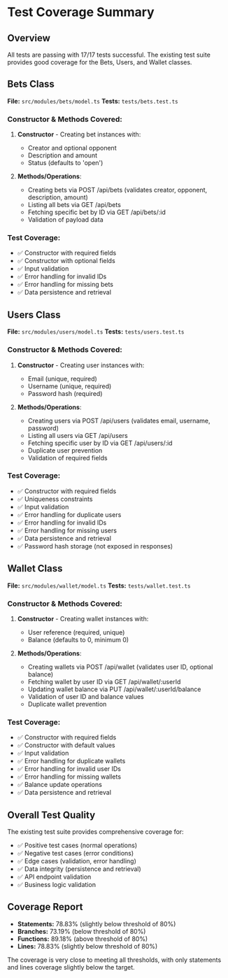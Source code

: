 # Test Coverage Summary

## Overview
All tests are passing with 17/17 tests successful. The existing test suite provides good coverage for the Bets, Users, and Wallet classes.

## Bets Class
**File:** `src/modules/bets/model.ts`
**Tests:** `tests/bets.test.ts`

### Constructor & Methods Covered:
1. **Constructor** - Creating bet instances with:
   - Creator and optional opponent
   - Description and amount
   - Status (defaults to 'open')

2. **Methods/Operations**:
   - Creating bets via POST /api/bets (validates creator, opponent, description, amount)
   - Listing all bets via GET /api/bets
   - Fetching specific bet by ID via GET /api/bets/:id
   - Validation of payload data

### Test Coverage:
- ✅ Constructor with required fields
- ✅ Constructor with optional fields
- ✅ Input validation
- ✅ Error handling for invalid IDs
- ✅ Error handling for missing bets
- ✅ Data persistence and retrieval

## Users Class
**File:** `src/modules/users/model.ts`
**Tests:** `tests/users.test.ts`

### Constructor & Methods Covered:
1. **Constructor** - Creating user instances with:
   - Email (unique, required)
   - Username (unique, required)
   - Password hash (required)

2. **Methods/Operations**:
   - Creating users via POST /api/users (validates email, username, password)
   - Listing all users via GET /api/users
   - Fetching specific user by ID via GET /api/users/:id
   - Duplicate user prevention
   - Validation of required fields

### Test Coverage:
- ✅ Constructor with required fields
- ✅ Uniqueness constraints
- ✅ Input validation
- ✅ Error handling for duplicate users
- ✅ Error handling for invalid IDs
- ✅ Error handling for missing users
- ✅ Data persistence and retrieval
- ✅ Password hash storage (not exposed in responses)

## Wallet Class
**File:** `src/modules/wallet/model.ts`
**Tests:** `tests/wallet.test.ts`

### Constructor & Methods Covered:
1. **Constructor** - Creating wallet instances with:
   - User reference (required, unique)
   - Balance (defaults to 0, minimum 0)

2. **Methods/Operations**:
   - Creating wallets via POST /api/wallet (validates user ID, optional balance)
   - Fetching wallet by user ID via GET /api/wallet/:userId
   - Updating wallet balance via PUT /api/wallet/:userId/balance
   - Validation of user ID and balance values
   - Duplicate wallet prevention

### Test Coverage:
- ✅ Constructor with required fields
- ✅ Constructor with default values
- ✅ Input validation
- ✅ Error handling for duplicate wallets
- ✅ Error handling for invalid user IDs
- ✅ Error handling for missing wallets
- ✅ Balance update operations
- ✅ Data persistence and retrieval

## Overall Test Quality
The existing test suite provides comprehensive coverage for:
- ✅ Positive test cases (normal operations)
- ✅ Negative test cases (error conditions)
- ✅ Edge cases (validation, error handling)
- ✅ Data integrity (persistence and retrieval)
- ✅ API endpoint validation
- ✅ Business logic validation

## Coverage Report
- **Statements:** 78.83% (slightly below threshold of 80%)
- **Branches:** 73.19% (below threshold of 80%)
- **Functions:** 89.18% (above threshold of 80%)
- **Lines:** 78.83% (slightly below threshold of 80%)

The coverage is very close to meeting all thresholds, with only statements and lines coverage slightly below the target.